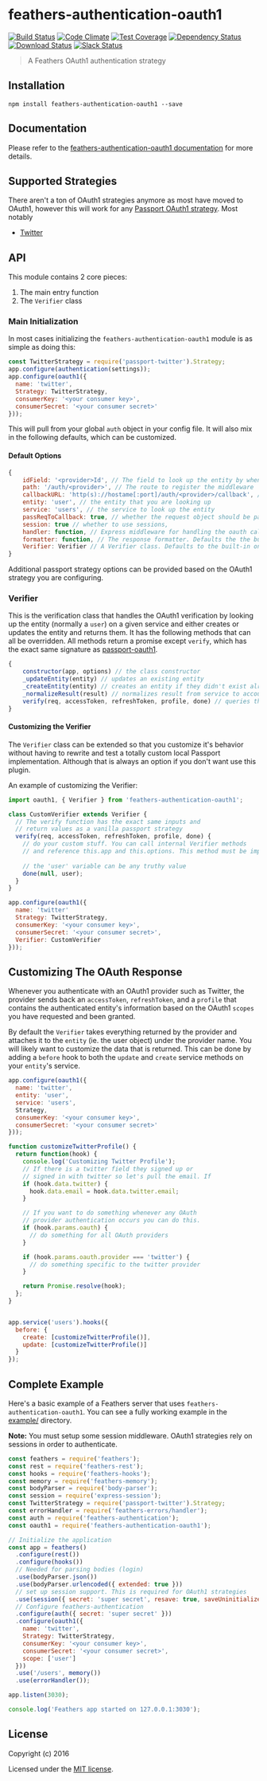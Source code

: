 # feathers-authentication-oauth1

[![Build Status](https://travis-ci.org/feathersjs/feathers-authentication-oauth1.png?branch=master)](https://travis-ci.org/feathersjs/feathers-authentication-oauth1)
[![Code Climate](https://codeclimate.com/twitter/feathersjs/feathers-authentication-oauth1/badges/gpa.svg)](https://codeclimate.com/twitter/feathersjs/feathers-authentication-oauth1)
[![Test Coverage](https://codeclimate.com/twitter/feathersjs/feathers-authentication-oauth1/badges/coverage.svg)](https://codeclimate.com/twitter/feathersjs/feathers-authentication-oauth1/coverage)
[![Dependency Status](https://img.shields.io/david/feathersjs/feathers-authentication-oauth1.svg?style=flat-square)](https://david-dm.org/feathersjs/feathers-authentication-oauth1)
[![Download Status](https://img.shields.io/npm/dm/feathers-authentication-oauth1.svg?style=flat-square)](https://www.npmjs.com/package/feathers-authentication-oauth1)
[![Slack Status](http://slack.feathersjs.com/badge.svg)](http://slack.feathersjs.com)

> A Feathers OAuth1 authentication strategy

## Installation

```
npm install feathers-authentication-oauth1 --save
```

## Documentation

Please refer to the [feathers-authentication-oauth1 documentation](http://docs.feathersjs.com/) for more details.

## Supported Strategies

There aren't a ton of OAuth1 strategies anymore as most have moved to OAuth1, however this will work for any [Passport OAuth1 strategy](http://passportjs.org/). Most notably

- [Twitter](https://github.com/jaredhanson/passport-twitter)

## API

This module contains 2 core pieces:

1. The main entry function
2. The `Verifier` class

### Main Initialization

In most cases initializing the `feathers-authentication-oauth1` module is as simple as doing this:

```js
const TwitterStrategy = require('passport-twitter').Strategy;
app.configure(authentication(settings));
app.configure(oauth1({
  name: 'twitter',
  Strategy: TwitterStrategy,
  consumerKey: '<your consumer key>',
  consumerSecret: '<your consumer secret>'
}));
```

This will pull from your global `auth` object in your config file. It will also mix in the following defaults, which can be customized.

#### Default Options

```js
{
    idField: '<provider>Id', // The field to look up the entity by when logging in with the provider. Defaults to '<provider>Id' (ie. 'twitterId').
    path: '/auth/<provider>', // The route to register the middleware
    callbackURL: 'http(s)://hostame[:port]/auth/<provider>/callback', // The callback url. Will automatically take into account your host and port and whether you are in production based on your app environment to construct the url. (ie. in development http://localhost:3030/auth/twitter/callback)
    entity: 'user', // the entity that you are looking up
    service: 'users', // the service to look up the entity
    passReqToCallback: true, // whether the request object should be passed to `verify`
    session: true // whether to use sessions,
    handler: function, // Express middleware for handling the oauth callback. Defaults to the built in middleware.
    formatter: function, // The response formatter. Defaults the the built in feathers-rest formatter, which returns JSON.
    Verifier: Verifier // A Verifier class. Defaults to the built-in one but can be a custom one. See below for details.
}
```

Additional passport strategy options can be provided based on the OAuth1 strategy you are configuring.

### Verifier

This is the verification class that handles the OAuth1 verification by looking up the entity (normally a `user`) on a given service and either creates or updates the entity and returns them. It has the following methods that can all be overridden. All methods return a promise except `verify`, which has the exact same signature as [passport-oauth1](https://github.com/jaredhanson/passport-oauth1).

```js
{
    constructor(app, options) // the class constructor
    _updateEntity(entity) // updates an existing entity
    _createEntity(entity) // creates an entity if they didn't exist already
    _normalizeResult(result) // normalizes result from service to account for pagination
    verify(req, accessToken, refreshToken, profile, done) // queries the service and calls the other internal functions.
}
```

#### Customizing the Verifier

The `Verifier` class can be extended so that you customize it's behavior without having to rewrite and test a totally custom local Passport implementation. Although that is always an option if you don't want use this plugin.

An example of customizing the Verifier:

```js
import oauth1, { Verifier } from 'feathers-authentication-oauth1';

class CustomVerifier extends Verifier {
  // The verify function has the exact same inputs and 
  // return values as a vanilla passport strategy
  verify(req, accessToken, refreshToken, profile, done) {
    // do your custom stuff. You can call internal Verifier methods
    // and reference this.app and this.options. This method must be implemented.
      
    // the 'user' variable can be any truthy value
    done(null, user);
  }
}

app.configure(oauth1({
  name: 'twitter'
  Strategy: TwitterStrategy,
  consumerKey: '<your consumer key>',
  consumerSecret: '<your consumer secret>',
  Verifier: CustomVerifier
}));
```

## Customizing The OAuth Response

Whenever you authenticate with an OAuth1 provider such as Twitter, the provider sends back an `accessToken`, `refreshToken`, and a `profile` that contains the authenticated entity's information based on the OAuth1 `scopes` you have requested and been granted.

By default the `Verifier` takes everything returned by the provider and attaches it to the `entity` (ie. the user object) under the provider name. You will likely want to customize the data that is returned. This can be done by adding a `before` hook to both the `update` and `create` service methods on your `entity`'s service.

```js
app.configure(oauth1({
  name: 'twitter',
  entity: 'user',
  service: 'users',
  Strategy,
  consumerKey: '<your consumer key>',
  consumerSecret: '<your consumer secret>'
}));

function customizeTwitterProfile() {
  return function(hook) {
    console.log('Customizing Twitter Profile');
    // If there is a twitter field they signed up or
    // signed in with twitter so let's pull the email. If
    if (hook.data.twitter) {
      hook.data.email = hook.data.twitter.email; 
    }

    // If you want to do something whenever any OAuth
    // provider authentication occurs you can do this.
    if (hook.params.oauth) {
      // do something for all OAuth providers
    }

    if (hook.params.oauth.provider === 'twitter') {
      // do something specific to the twitter provider
    }

    return Promise.resolve(hook);
  };
}


app.service('users').hooks({
  before: {
    create: [customizeTwitterProfile()],
    update: [customizeTwitterProfile()]
  }
});
```

## Complete Example

Here's a basic example of a Feathers server that uses `feathers-authentication-oauth1`. You can see a fully working example in the [example/](./example/) directory.

**Note:** You must setup some session middleware. OAuth1 strategies rely on sessions in order to authenticate.

```js
const feathers = require('feathers');
const rest = require('feathers-rest');
const hooks = require('feathers-hooks');
const memory = require('feathers-memory');
const bodyParser = require('body-parser');
const session = require('express-session');
const TwitterStrategy = require('passport-twitter').Strategy;
const errorHandler = require('feathers-errors/handler');
const auth = require('feathers-authentication');
const oauth1 = require('feathers-authentication-oauth1');

// Initialize the application
const app = feathers()
  .configure(rest())
  .configure(hooks())
  // Needed for parsing bodies (login)
  .use(bodyParser.json())
  .use(bodyParser.urlencoded({ extended: true }))
  // set up session support. This is required for OAuth1 strategies
  .use(session({ secret: 'super secret', resave: true, saveUninitialized: true }))
  // Configure feathers-authentication
  .configure(auth({ secret: 'super secret' }))
  .configure(oauth1({
    name: 'twitter',
    Strategy: TwitterStrategy,
    consumerKey: '<your consumer key>',
    consumerSecret: '<your consumer secret>',
    scope: ['user']
  }))
  .use('/users', memory())
  .use(errorHandler());

app.listen(3030);

console.log('Feathers app started on 127.0.0.1:3030');
```

## License

Copyright (c) 2016

Licensed under the [MIT license](LICENSE).
